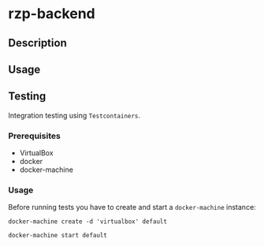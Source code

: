 # rzp-backend

## Description

## Usage

## Testing

Integration testing using `Testcontainers`.

### Prerequisites

* VirtualBox
* docker
* docker-machine

### Usage

Before running tests you have to create and start a `docker-machine` instance:

`docker-machine create -d 'virtualbox' default`

`docker-machine start default`

